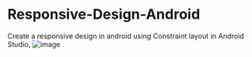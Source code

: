 # Responsive-Design-Android
Create a responsive design in android using Constraint layout in Android Studio, 
![image](https://github.com/RidaSalman/Responsive-Design-Android/assets/91198729/f331f351-f544-4ea0-b86d-94764ac4268a)

